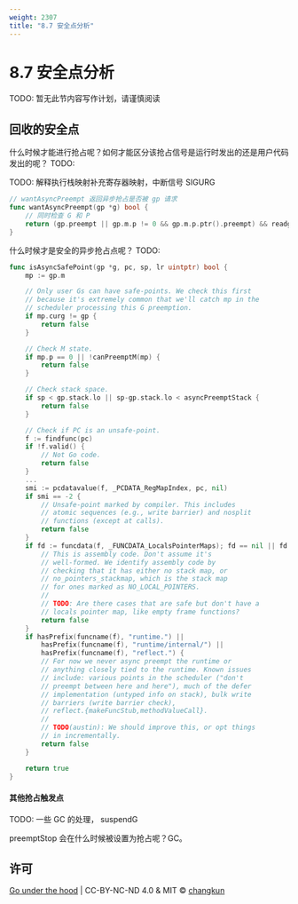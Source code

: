 ```yaml
---
weight: 2307
title: "8.7 安全点分析"
---
```


# 8.7 安全点分析

TODO: 暂无此节内容写作计划，请谨慎阅读

<!-- + enlistWorker
+ gcStart: gcbgmarkworker
+ gcStart: marktermination -->

## 回收的安全点

什么时候才能进行抢占呢？如何才能区分该抢占信号是运行时发出的还是用户代码发出的呢？
TODO:
<!-- 例如 GC 标记阶段的存活指针， -->

TODO: 解释执行栈映射补充寄存器映射，中断信号 SIGURG

```go
// wantAsyncPreempt 返回异步抢占是否被 gp 请求
func wantAsyncPreempt(gp *g) bool {
	// 同时检查 G 和 P
	return (gp.preempt || gp.m.p != 0 && gp.m.p.ptr().preempt) && readgstatus(gp)&^_Gscan == _Grunning
}
```

什么时候才是安全的异步抢占点呢？
TODO:

```go
func isAsyncSafePoint(gp *g, pc, sp, lr uintptr) bool {
	mp := gp.m

	// Only user Gs can have safe-points. We check this first
	// because it's extremely common that we'll catch mp in the
	// scheduler processing this G preemption.
	if mp.curg != gp {
		return false
	}

	// Check M state.
	if mp.p == 0 || !canPreemptM(mp) {
		return false
	}

	// Check stack space.
	if sp < gp.stack.lo || sp-gp.stack.lo < asyncPreemptStack {
		return false
	}

	// Check if PC is an unsafe-point.
	f := findfunc(pc)
	if !f.valid() {
		// Not Go code.
		return false
	}
	...
	smi := pcdatavalue(f, _PCDATA_RegMapIndex, pc, nil)
	if smi == -2 {
		// Unsafe-point marked by compiler. This includes
		// atomic sequences (e.g., write barrier) and nosplit
		// functions (except at calls).
		return false
	}
	if fd := funcdata(f, _FUNCDATA_LocalsPointerMaps); fd == nil || fd == unsafe.Pointer(&no_pointers_stackmap) {
		// This is assembly code. Don't assume it's
		// well-formed. We identify assembly code by
		// checking that it has either no stack map, or
		// no_pointers_stackmap, which is the stack map
		// for ones marked as NO_LOCAL_POINTERS.
		//
		// TODO: Are there cases that are safe but don't have a
		// locals pointer map, like empty frame functions?
		return false
	}
	if hasPrefix(funcname(f), "runtime.") ||
		hasPrefix(funcname(f), "runtime/internal/") ||
		hasPrefix(funcname(f), "reflect.") {
		// For now we never async preempt the runtime or
		// anything closely tied to the runtime. Known issues
		// include: various points in the scheduler ("don't
		// preempt between here and here"), much of the defer
		// implementation (untyped info on stack), bulk write
		// barriers (write barrier check),
		// reflect.{makeFuncStub,methodValueCall}.
		//
		// TODO(austin): We should improve this, or opt things
		// in incrementally.
		return false
	}

	return true
}
```

#### 其他抢占触发点

TODO: 一些 GC 的处理， suspendG

preemptStop 会在什么时候被设置为抢占呢？GC。

## 许可

[Go under the hood](https://github.com/golang-design/under-the-hood) | CC-BY-NC-ND 4.0 & MIT &copy; [changkun](https://changkun.de)
